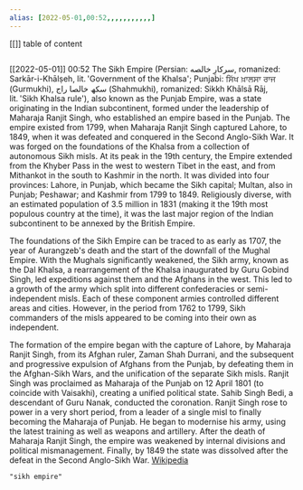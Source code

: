 ```yaml
---
alias: [2022-05-01,00:52,,,,,,,,,,,]
---
```

[[]]
table of content
```toc
```

[[2022-05-01]] 00:52
The Sikh Empire (Persian: سرکارِ خالصه, romanized: Sarkār-i-Khālṣeh, lit. 'Government of the Khalsa'; Punjabi: ਸਿੱਖ ਖ਼ਾਲਸਾ ਰਾਜ (Gurmukhi), سکھ خالصا راج (Shahmukhi), romanized: Sikkh Khālsā Rāj, lit. 'Sikh Khalsa rule'), also known as the Punjab Empire, was a state originating in the Indian subcontinent, formed under the leadership of Maharaja Ranjit Singh, who established an empire based in the Punjab. The empire existed from 1799, when Maharaja Ranjit Singh captured Lahore, to 1849, when it was defeated and conquered in the Second Anglo-Sikh War. It was forged on the foundations of the Khalsa from a collection of autonomous Sikh misls. At its peak in the 19th century, the Empire extended from the Khyber Pass in the west to western Tibet in the east, and from Mithankot in the south to Kashmir in the north. It was divided into four provinces: Lahore, in Punjab, which became the Sikh capital; Multan, also in Punjab; Peshawar; and Kashmir from 1799 to 1849. Religiously diverse, with an estimated population of 3.5 million in 1831 (making it the 19th most populous country at the time), it was the last major region of the Indian subcontinent to be annexed by the British Empire.

The foundations of the Sikh Empire can be traced to as early as 1707, the year of Aurangzeb's death and the start of the downfall of the Mughal Empire. With the Mughals significantly weakened, the Sikh army, known as the Dal Khalsa, a rearrangement of the Khalsa inaugurated by Guru Gobind Singh, led expeditions against them and the Afghans in the west. This led to a growth of the army which split into different confederacies or semi-independent misls. Each of these component armies controlled different areas and cities. However, in the period from 1762 to 1799, Sikh commanders of the misls appeared to be coming into their own as independent.

The formation of the empire began with the capture of Lahore, by Maharaja Ranjit Singh, from its Afghan ruler, Zaman Shah Durrani, and the subsequent and progressive expulsion of Afghans from the Punjab, by defeating them in the Afghan-Sikh Wars, and the unification of the separate Sikh misls. Ranjit Singh was proclaimed as Maharaja of the Punjab on 12 April 1801 (to coincide with Vaisakhi), creating a unified political state. Sahib Singh Bedi, a descendant of Guru Nanak, conducted the coronation. Ranjit Singh rose to power in a very short period, from a leader of a single misl to finally becoming the Maharaja of Punjab. He began to modernise his army, using the latest training as well as weapons and artillery. After the death of Maharaja Ranjit Singh, the empire was weakened by internal divisions and political mismanagement. Finally, by 1849 the state was dissolved after the defeat in the Second Anglo-Sikh War.
[Wikipedia](https://en.wikipedia.org/wiki/Sikh%20Empire)
```query
"sikh empire"
```